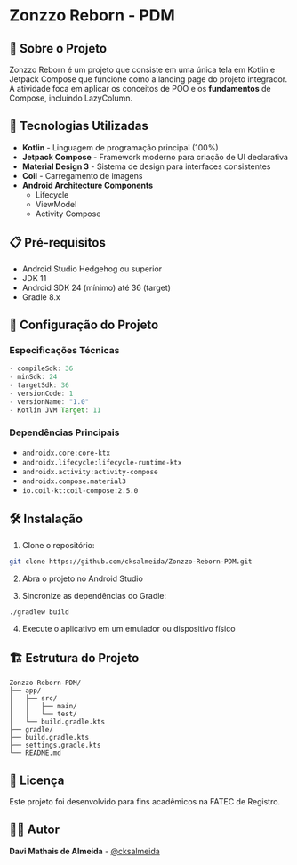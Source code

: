 # Zonzzo Reborn - PDM

## 📱 Sobre o Projeto

Zonzzo Reborn é um projeto que consiste em uma única tela em Kotlin e Jetpack Compose que funcione como a landing page do projeto integrador. A atividade foca em aplicar os conceitos de POO e os **fundamentos** de Compose, incluindo LazyColumn.

## 🚀 Tecnologias Utilizadas

- **Kotlin** - Linguagem de programação principal (100%)
- **Jetpack Compose** - Framework moderno para criação de UI declarativa
- **Material Design 3** - Sistema de design para interfaces consistentes
- **Coil** - Carregamento de imagens
- **Android Architecture Components**
  - Lifecycle
  - ViewModel
  - Activity Compose

## 📋 Pré-requisitos

- Android Studio Hedgehog ou superior
- JDK 11
- Android SDK 24 (mínimo) até 36 (target)
- Gradle 8.x

## 🔧 Configuração do Projeto

### Especificações Técnicas

```gradle
- compileSdk: 36
- minSdk: 24
- targetSdk: 36
- versionCode: 1
- versionName: "1.0"
- Kotlin JVM Target: 11
```

### Dependências Principais

- `androidx.core:core-ktx`
- `androidx.lifecycle:lifecycle-runtime-ktx`
- `androidx.activity:activity-compose`
- `androidx.compose.material3`
- `io.coil-kt:coil-compose:2.5.0`

## 🛠️ Instalação

1. Clone o repositório:
```bash
git clone https://github.com/cksalmeida/Zonzzo-Reborn-PDM.git
```

2. Abra o projeto no Android Studio

3. Sincronize as dependências do Gradle:
```bash
./gradlew build
```

4. Execute o aplicativo em um emulador ou dispositivo físico

## 🏗️ Estrutura do Projeto

```
Zonzzo-Reborn-PDM/
├── app/
│   ├── src/
│   │   ├── main/
│   │   └── test/
│   └── build.gradle.kts
├── gradle/
├── build.gradle.kts
├── settings.gradle.kts
└── README.md
```

## 📝 Licença

Este projeto foi desenvolvido para fins acadêmicos na FATEC de Registro.

## 👨‍💻 Autor

**Davi Mathais de Almeida** - [@cksalmeida](https://github.com/cksalmeida)
